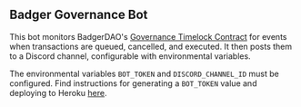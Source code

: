 ## Badger Governance Bot

This bot monitors BadgerDAO's [Governance Timelock Contract](https://etherscan.io/address/0x21CF9b77F88Adf8F8C98d7E33Fe601DC57bC0893) for events when transactions are queued, cancelled, and executed. It then posts them to a Discord channel, configurable with environmental variables.

The environmental variables `BOT_TOKEN` and `DISCORD_CHANNEL_ID` must be configured. Find instructions for generating a `BOT_TOKEN` value and deploying to Heroku [here](https://medium.com/techtalkers/how-to-create-a-simple-bot-using-discord-js-51bcedb0ab8c).